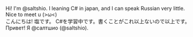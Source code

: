 Hi! I'm @saltshio. I leaning C# in japan, and I can speak Russian very little. Nice to meet u (>ω<)<br>こんにちは! 塩です。 C#を学習中です。書くことがこれ以上ないので以上です。<br>Привет! Я @салтшио (@saltshio).
